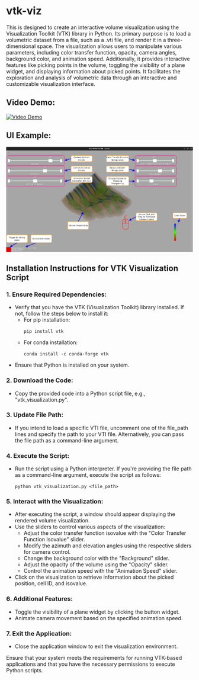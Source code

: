 # vtk-viz
This is designed to create an interactive volume visualization using the Visualization Toolkit (VTK) library in Python. Its primary purpose is to load a volumetric dataset from a file, such as a .vti file, and render it in a three-dimensional space. The visualization allows users to manipulate various parameters, including color transfer function, opacity, camera angles, background color, and animation speed. Additionally, it provides interactive features like picking points in the volume, toggling the visibility of a plane widget, and displaying information about picked points. It facilitates the exploration and analysis of volumetric data through an interactive and customizable visualization interface.

## Video Demo:
[![Video Demo](https://img.youtube.com/vi/Z9kYDPtN3ms/0.jpg)](https://www.youtube.com/watch?v=Z9kYDPtN3ms)

## UI Example:
![UI example](https://github.com/abulalarabi/vtk-viz/blob/main/1.png)

## Installation Instructions for VTK Visualization Script

### 1. Ensure Required Dependencies:
   - Verify that you have the VTK (Visualization Toolkit) library installed. If not, follow the steps below to install it:
     - For pip installation:
       ```
       pip install vtk
       ```
     - For conda installation:
       ```
       conda install -c conda-forge vtk
       ```
   - Ensure that Python is installed on your system.

### 2. Download the Code:
   - Copy the provided code into a Python script file, e.g., "vtk_visualization.py".

### 3. Update File Path:
   - If you intend to load a specific VTI file, uncomment one of the file_path lines and specify the path to your VTI file. Alternatively, you can pass the file path as a command-line argument.

### 4. Execute the Script:
   - Run the script using a Python interpreter. If you're providing the file path as a command-line argument, execute the script as follows:
     ```
     python vtk_visualization.py <file_path>
     ```

### 5. Interact with the Visualization:
   - After executing the script, a window should appear displaying the rendered volume visualization.
   - Use the sliders to control various aspects of the visualization:
     - Adjust the color transfer function isovalue with the "Color Transfer Function Isovalue" slider.
     - Modify the azimuth and elevation angles using the respective sliders for camera control.
     - Change the background color with the "Background" slider.
     - Adjust the opacity of the volume using the "Opacity" slider.
     - Control the animation speed with the "Animation Speed" slider.
   - Click on the visualization to retrieve information about the picked position, cell ID, and isovalue.

### 6. Additional Features:
   - Toggle the visibility of a plane widget by clicking the button widget.
   - Animate camera movement based on the specified animation speed.

### 7. Exit the Application:
   - Close the application window to exit the visualization environment.

Ensure that your system meets the requirements for running VTK-based applications and that you have the necessary permissions to execute Python scripts.

